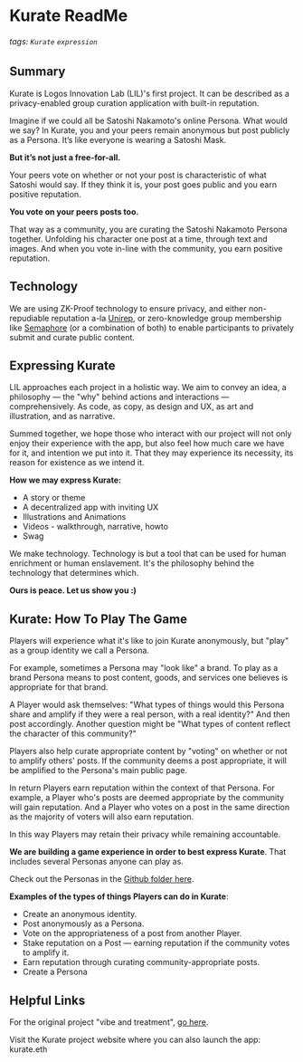 # Kurate ReadMe
###### tags: `Kurate` `expression`

## Summary
Kurate is Logos Innovation Lab (LIL)'s first project. It can be described as a privacy-enabled group curation application with built-in reputation. 

Imagine if we could all be Satoshi Nakamoto's online Persona. What would we say? In Kurate, you and your peers remain anonymous but post publicly as a Persona. It’s like everyone is wearing a Satoshi Mask.

**But it’s not just a free-for-all.**

Your peers vote on whether or not your post is characteristic of what Satoshi would say. If they think it is, your post goes public and you earn positive reputation.

**You vote on your peers posts too.**

That way as a community, you are curating the Satoshi Nakamoto Persona together. Unfolding his character one post at a time, through text and images. And when you vote in-line with the community, you earn positive reputation.

## Technology
We are using ZK-Proof technology to ensure privacy, and either non-repudiable reputation a-la [Unirep](https://medium.com/privacy-scaling-explorations/unirep-a-private-and-non-repudiable-reputation-system-7fb5c6478549), or zero-knowledge group membership like [Semaphore](https://semaphore.appliedzkp.org/) (or a combination of both) to enable participants to privately submit and curate public content.

## Expressing Kurate
LIL approaches each project in a holistic way. We aim to convey an idea, a philosophy — the "why" behind actions and interactions — comprehensively. As code, as copy, as design and UX, as art and illustration, and as narrative. 

Summed together, we hope those who interact with our project will not only enjoy their experience with the app, but also feel how much care we have for it, and intention we put into it. That they may experience its necessity, its reason for existence as we intend it.

**How we may express Kurate:**
- A story or theme
- A decentralized app with inviting UX
- Illustrations and Animations
- Videos - walkthrough, narrative, howto
- Swag

We make technology. Technology is but a tool that can be used for human enrichment or human enslavement. It's the philosophy behind the technology that determines which. 

**Ours is peace. Let us show you :)**

## Kurate: How To Play The Game
Players will experience what it's like to join Kurate anonymously, but "play" as a group identity we call a Persona. 

For example, sometimes a Persona may "look like" a brand.  To play as a brand Persona means to post content, goods, and services one believes is appropriate for that brand. 

A Player would ask themselves: "What types of things would this Persona share and amplify if they were a real person, with a real identity?" And then post accordingly. Another question might be "What types of content reflect the character of this community?"

Players also help curate appropriate content by "voting" on whether or not to amplify others' posts. If the community deems a post appropriate, it will be amplified to the Persona's main public page.

In return Players earn reputation within the context of that Persona. For example, a Player who's posts are deemed appropriate by the community will gain reputation. And a Player who votes on a post in the same direction as the majority of voters will also earn reputation.

In this way Players may retain their privacy while remaining accountable.

**We are building a game experience in order to best express Kurate**. That includes several Personas anyone can play as.

Check out the Personas in the [Github folder here](https://github.com/logos-innovation-lab/Kurate-expression/tree/Main/Personas).

**Examples of the types of things Players can do in Kurate**:
- Create an anonymous identity.
- Post anonymously as a Persona.
- Vote on the appropriateness of a post from another Player.
- Stake reputation on a Post — earning reputation if the community votes to amplify it.
- Earn reputation through curating community-appropriate posts.
- Create a Persona

## Helpful Links
For the original project "vibe and treatment", [go here](https://github.com/logos-innovation-lab/Kurate-expression/blob/Main/A-Game-Called-Kurate-Vibe-And-Treatment.md).

Visit the Kurate project website where you can also launch the app: kurate.eth
